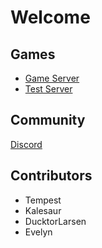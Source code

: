 # Welcome


## Games

- [Game Server](https://www.iqrpg.com/)
- [Test Server](https://test.iqrpg.com/)

## Community

[Discord](https://discord.gg/trm2zNB)

## Contributors

- Tempest
- Kalesaur
- DucktorLarsen
- Evelyn